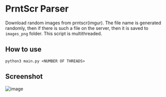 # PrntScr Parser
Download random images from prntscr(imgur). The file name is generated randomly, then if there is such a file on the server, then it is saved to `images_png` folder. This script is multithreaded.

## How to use
```
python3 main.py <NUMBER OF THREADS>
```

## Screenshot
![image](https://user-images.githubusercontent.com/55328925/189493950-9b6fc7e9-50c5-49eb-98ce-a41ecb955e9c.png)


